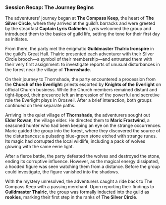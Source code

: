 ### Session Recap: The Journey Begins

The adventurers' journey began at **The Compass Keep**, the heart of **The Silver Circle**, where they arrived at the guild’s barracks and were greeted by the steadfast **Captain Lyris Oakhelm**. Lyris welcomed the group and introduced them to the basics of guild life, setting the tone for their first day as initiates.

From there, the party met the enigmatic **Guildmaster Thalric Ironspire** in the guild's Great Hall. Thalric presented each adventurer with their Silver Circle brooch—a symbol of their membership—and entrusted them with their very first assignment: to investigate reports of unusual disturbances in the forest near the village of **Thornshade**.

On their journey to Thornshade, the party encountered a procession from the **Church of the Everlight**: priests escorted by **Knights of the Everlight** on official Church business. While the Church members remained distant and tight-lipped, their presence left an impression of the powerful and secretive role the Everlight plays in Orosveil. After a brief interaction, both groups continued on their separate paths.

Arriving in the quiet village of **Thornshade**, the adventurers sought out **Elder Rowan**, the village elder. He directed them to **Maric Frostwind**, a seasoned hunter who had been keeping an eye on the strange occurrences. Maric guided the group into the forest, where they discovered the source of the disturbances: a pulsating blue-green stone etched with strange runes. Its magic had corrupted the local wildlife, including a pack of wolves glowing with the same eerie light.

After a fierce battle, the party defeated the wolves and destroyed the stone, ending its corruptive influence. However, as the magical energy dissipated, a hooded figure was seen watching them from a distance. Before the group could investigate, the figure vanished into the shadows.

With the mystery unresolved, the adventurers caught a ride back to The Compass Keep with a passing merchant. Upon reporting their findings to **Guildmaster Thalric**, the group was formally inducted into the guild as **rookies**, marking their first step in the ranks of **The Silver Circle**.
